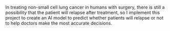 In treating non-small cell lung cancer in humans with surgery, there is still a possibility that the patient will relapse after treatment, so I implement this project to create an AI model to predict whether patients will relapse or not to help doctors make the most accurate decisions.